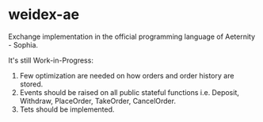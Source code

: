 # weidex-ae
Exchange implementation in the official programming language of Aeternity - Sophia.

It's still Work-in-Progress:

1) Few optimization are needed on how orders and order history are stored.
2) Events should be raised on all public stateful functions i.e. Deposit, Withdraw, PlaceOrder, TakeOrder, CancelOrder.
3) Tets should be implemented.
